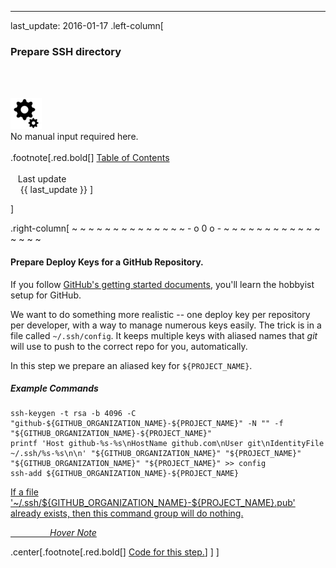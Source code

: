 ---
last_update: 2016-01-17
 .left-column[
  ### Prepare SSH directory
  <br /><br /><div class='input_type_indicator'><img src='./fragments/loader.png' /><br />No manual input required here.</div><br />
.footnote[.red.bold[] [
Table of Contents](./)
<br />
<br />&nbsp; &nbsp;Last update
<br />&nbsp; &nbsp; {{ last_update  }}
]
<!-- H -->]
.right-column[
~ ~ ~ ~ ~ ~ ~ ~ ~ ~ ~ ~ ~ ~ - o 0 o - ~ ~ ~ ~ ~ ~ ~ ~ ~ ~ ~ ~ ~ ~ ~ ~

#### Prepare Deploy Keys for a GitHub Repository.
 
If you follow <a href='https://help.github.com/articles/generating-ssh-keys/' target='_blank'>GitHub's getting started documents</a>, you'll learn the hobbyist setup for GitHub.

We want to do something more realistic -- one deploy key per repository per developer, with a way to manage numerous keys easily.  The trick is in a file called ```~/.ssh/config```. It keeps multiple keys with aliased names that *git* will use to push to the correct repo for you, automatically.

In this step we prepare an aliased key for ```${PROJECT_NAME}```.

##### Example Commands
```terminal
ssh-keygen -t rsa -b 4096 -C "github-${GITHUB_ORGANIZATION_NAME}-${PROJECT_NAME}" -N "" -f "${GITHUB_ORGANIZATION_NAME}-${PROJECT_NAME}"
printf 'Host github-%s-%s\nHostName github.com\nUser git\nIdentityFile ~/.ssh/%s-%s\n\n' "${GITHUB_ORGANIZATION_NAME}" "${PROJECT_NAME}"  "${GITHUB_ORGANIZATION_NAME}" "${PROJECT_NAME}" >> config
ssh-add ${GITHUB_ORGANIZATION_NAME}-${PROJECT_NAME}
```


<!-- B -->
<div id="gotkey" class="popup_div">
    <a class="subtle_a" onmouseover="HideContent('gotkey'); return true;"
       href="javascript:HideContent('gotkey')">
        <p>If a file '~/.ssh/${GITHUB_ORGANIZATION_NAME}-${PROJECT_NAME}.pub' already exists, then this command group will do nothing.</p>
    </a>
</div>
<a
    class="hover_text"
    onmouseover="ReverseContentDisplay('gotkey'); return true;"
    href="javascript:ReverseContentDisplay('gotkey')">
    <i>&nbsp; &nbsp; &nbsp; &nbsp; &nbsp; &nbsp; &nbsp; &nbsp; Hover Note</i>
</a>

.center[.footnote[.red.bold[] <a href="https://github.com/martinhbramwell/Meteor-CI-Tutorial/blob/master/Tutorial02_VersionControlInTheCloud/VersionControlInTheCloud_functions.sh#L190" target="_blank">Code for this step.</a>] ]
]
